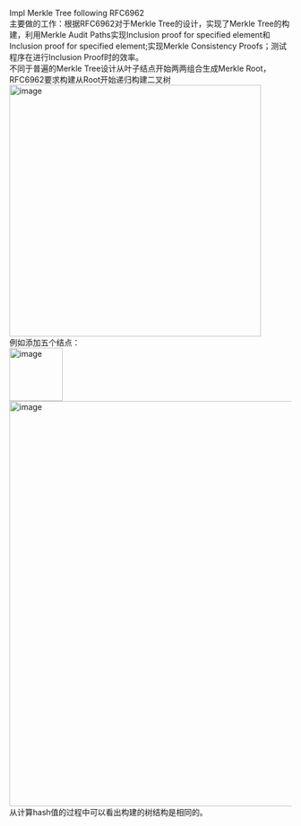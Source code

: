 Impl Merkle Tree following RFC6962  
主要做的工作：根据RFC6962对于Merkle Tree的设计，实现了Merkle Tree的构建，利用Merkle Audit Paths实现Inclusion proof for specified element和Inclusion proof for specified element;实现Merkle Consistency Proofs；测试程序在进行Inclusion Proof时的效率。   
不同于普遍的Merkle Tree设计从叶子结点开始两两组合生成Merkle Root，RFC6962要求构建从Root开始递归构建二叉树  
<img width="449" alt="image" src="https://github.com/Dianyudengdeng/homework-group-113/assets/93588357/450525be-db20-43b5-af64-21e92c02819a">  
例如添加五个结点：  
<img width="95" alt="image" src="https://github.com/Dianyudengdeng/homework-group-113/assets/93588357/8641d4d4-c5c5-419d-9dfd-5ff1b99fbc16">
<img width="723" alt="image" src="https://github.com/Dianyudengdeng/homework-group-113/assets/93588357/13ba8d8a-2fc0-4a86-b45a-ddb7e7ee8763">  
从计算hash值的过程中可以看出构建的树结构是相同的。
